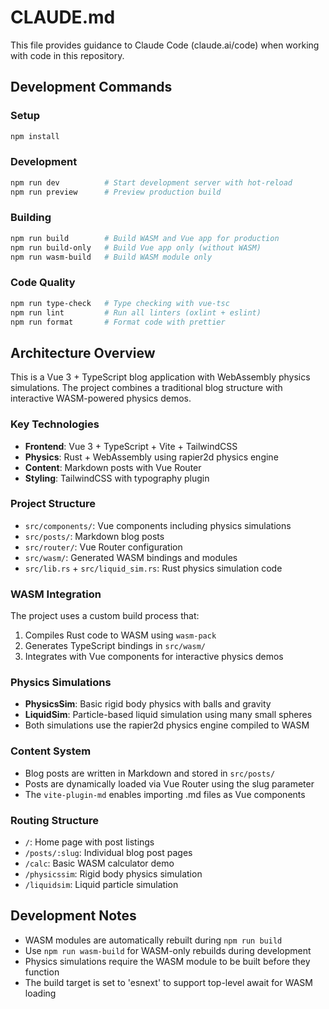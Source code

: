 # CLAUDE.md

This file provides guidance to Claude Code (claude.ai/code) when working with code in this repository.

## Development Commands

### Setup
```bash
npm install
```

### Development
```bash
npm run dev          # Start development server with hot-reload
npm run preview      # Preview production build
```

### Building
```bash
npm run build        # Build WASM and Vue app for production
npm run build-only   # Build Vue app only (without WASM)
npm run wasm-build   # Build WASM module only
```

### Code Quality
```bash
npm run type-check   # Type checking with vue-tsc
npm run lint         # Run all linters (oxlint + eslint)
npm run format       # Format code with prettier
```

## Architecture Overview

This is a Vue 3 + TypeScript blog application with WebAssembly physics simulations. The project combines a traditional blog structure with interactive WASM-powered physics demos.

### Key Technologies
- **Frontend**: Vue 3 + TypeScript + Vite + TailwindCSS
- **Physics**: Rust + WebAssembly using rapier2d physics engine
- **Content**: Markdown posts with Vue Router
- **Styling**: TailwindCSS with typography plugin

### Project Structure
- `src/components/`: Vue components including physics simulations
- `src/posts/`: Markdown blog posts
- `src/router/`: Vue Router configuration
- `src/wasm/`: Generated WASM bindings and modules
- `src/lib.rs` + `src/liquid_sim.rs`: Rust physics simulation code

### WASM Integration
The project uses a custom build process that:
1. Compiles Rust code to WASM using `wasm-pack`
2. Generates TypeScript bindings in `src/wasm/`
3. Integrates with Vue components for interactive physics demos

### Physics Simulations
- **PhysicsSim**: Basic rigid body physics with balls and gravity
- **LiquidSim**: Particle-based liquid simulation using many small spheres
- Both simulations use the rapier2d physics engine compiled to WASM

### Content System
- Blog posts are written in Markdown and stored in `src/posts/`
- Posts are dynamically loaded via Vue Router using the slug parameter
- The `vite-plugin-md` enables importing .md files as Vue components

### Routing Structure
- `/`: Home page with post listings
- `/posts/:slug`: Individual blog post pages
- `/calc`: Basic WASM calculator demo
- `/physicssim`: Rigid body physics simulation
- `/liquidsim`: Liquid particle simulation

## Development Notes

- WASM modules are automatically rebuilt during `npm run build`
- Use `npm run wasm-build` for WASM-only rebuilds during development
- Physics simulations require the WASM module to be built before they function
- The build target is set to 'esnext' to support top-level await for WASM loading